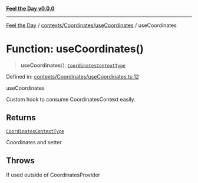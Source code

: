 [**Feel the Day v0.0.0**](../../../../README.md)

***

[Feel the Day](../../../../README.md) / [contexts/Coordinates/useCoordinates](../README.md) / useCoordinates

# Function: useCoordinates()

> **useCoordinates**(): [`CoordinatesContextType`](../../types/interfaces/CoordinatesContextType.md)

Defined in: [contexts/Coordinates/useCoordinates.ts:12](https://github.com/HyeinKang/feel-the-day/blob/6b0d3fb3bda5bce2accd42bfbaa4c5a46f07891e/src/contexts/Coordinates/useCoordinates.ts#L12)

useCoordinates

Custom hook to consume CoordinatesContext easily.

## Returns

[`CoordinatesContextType`](../../types/interfaces/CoordinatesContextType.md)

Coordinates and setter

## Throws

If used outside of CoordinatesProvider
